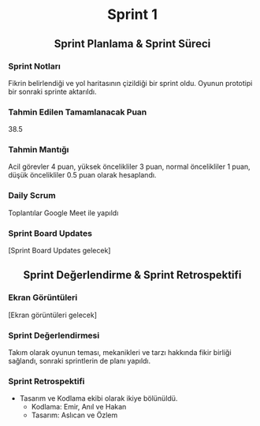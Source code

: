 <div align="center">

# Sprint 1

## Sprint Planlama & Sprint Süreci

</div>

### Sprint Notları

Fikrin belirlendiği ve yol haritasının çizildiği bir sprint oldu. Oyunun prototipi bir sonraki sprinte aktarıldı.

### Tahmin Edilen Tamamlanacak Puan

38.5

### Tahmin Mantığı

Acil görevler 4 puan, yüksek öncelikliler 3 puan, normal öncelikliler 1 puan, düşük öncelikliler 0.5 puan olarak hesaplandı.

### Daily Scrum

Toplantılar Google Meet ile yapıldı

### Sprint Board Updates

[Sprint Board Updates gelecek]

<div align="center">

## Sprint Değerlendirme & Sprint Retrospektifi


</div>

### Ekran Görüntüleri

[Ekran görüntüleri gelecek]

### Sprint Değerlendirmesi

Takım olarak oyunun teması, mekanikleri ve tarzı hakkında fikir birliği sağlandı, sonraki sprintlerin de planı yapıldı.

### Sprint Retrospektifi

 - Tasarım ve Kodlama ekibi olarak ikiye bölünüldü.
   - Kodlama: Emir, Anıl ve Hakan
   - Tasarım: Aslıcan ve Özlem

